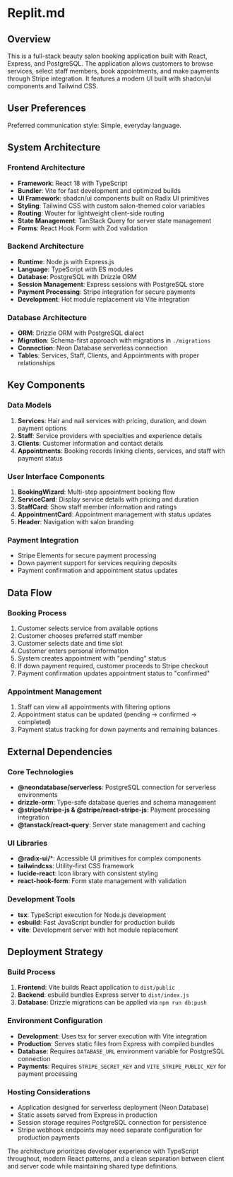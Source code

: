 # Replit.md

## Overview

This is a full-stack beauty salon booking application built with React, Express, and PostgreSQL. The application allows customers to browse services, select staff members, book appointments, and make payments through Stripe integration. It features a modern UI built with shadcn/ui components and Tailwind CSS.

## User Preferences

Preferred communication style: Simple, everyday language.

## System Architecture

### Frontend Architecture
- **Framework**: React 18 with TypeScript
- **Bundler**: Vite for fast development and optimized builds
- **UI Framework**: shadcn/ui components built on Radix UI primitives
- **Styling**: Tailwind CSS with custom salon-themed color variables
- **Routing**: Wouter for lightweight client-side routing
- **State Management**: TanStack Query for server state management
- **Forms**: React Hook Form with Zod validation

### Backend Architecture
- **Runtime**: Node.js with Express.js
- **Language**: TypeScript with ES modules
- **Database**: PostgreSQL with Drizzle ORM
- **Session Management**: Express sessions with PostgreSQL store
- **Payment Processing**: Stripe integration for secure payments
- **Development**: Hot module replacement via Vite integration

### Database Architecture
- **ORM**: Drizzle ORM with PostgreSQL dialect
- **Migration**: Schema-first approach with migrations in `./migrations`
- **Connection**: Neon Database serverless connection
- **Tables**: Services, Staff, Clients, and Appointments with proper relationships

## Key Components

### Data Models
1. **Services**: Hair and nail services with pricing, duration, and down payment options
2. **Staff**: Service providers with specialties and experience details
3. **Clients**: Customer information and contact details
4. **Appointments**: Booking records linking clients, services, and staff with payment status

### User Interface Components
1. **BookingWizard**: Multi-step appointment booking flow
2. **ServiceCard**: Display service details with pricing and duration
3. **StaffCard**: Show staff member information and ratings
4. **AppointmentCard**: Appointment management with status updates
5. **Header**: Navigation with salon branding

### Payment Integration
- Stripe Elements for secure payment processing
- Down payment support for services requiring deposits
- Payment confirmation and appointment status updates

## Data Flow

### Booking Process
1. Customer selects service from available options
2. Customer chooses preferred staff member
3. Customer selects date and time slot
4. Customer enters personal information
5. System creates appointment with "pending" status
6. If down payment required, customer proceeds to Stripe checkout
7. Payment confirmation updates appointment status to "confirmed"

### Appointment Management
1. Staff can view all appointments with filtering options
2. Appointment status can be updated (pending → confirmed → completed)
3. Payment status tracking for down payments and remaining balances

## External Dependencies

### Core Technologies
- **@neondatabase/serverless**: PostgreSQL connection for serverless environments
- **drizzle-orm**: Type-safe database queries and schema management
- **@stripe/stripe-js & @stripe/react-stripe-js**: Payment processing integration
- **@tanstack/react-query**: Server state management and caching

### UI Libraries
- **@radix-ui/***: Accessible UI primitives for complex components
- **tailwindcss**: Utility-first CSS framework
- **lucide-react**: Icon library with consistent styling
- **react-hook-form**: Form state management with validation

### Development Tools
- **tsx**: TypeScript execution for Node.js development
- **esbuild**: Fast JavaScript bundler for production builds
- **vite**: Development server with hot module replacement

## Deployment Strategy

### Build Process
1. **Frontend**: Vite builds React application to `dist/public`
2. **Backend**: esbuild bundles Express server to `dist/index.js`
3. **Database**: Drizzle migrations can be applied via `npm run db:push`

### Environment Configuration
- **Development**: Uses tsx for server execution with Vite integration
- **Production**: Serves static files from Express with compiled bundles
- **Database**: Requires `DATABASE_URL` environment variable for PostgreSQL connection
- **Payments**: Requires `STRIPE_SECRET_KEY` and `VITE_STRIPE_PUBLIC_KEY` for payment processing

### Hosting Considerations
- Application designed for serverless deployment (Neon Database)
- Static assets served from Express in production
- Session storage requires PostgreSQL connection for persistence
- Stripe webhook endpoints may need separate configuration for production payments

The architecture prioritizes developer experience with TypeScript throughout, modern React patterns, and a clean separation between client and server code while maintaining shared type definitions.